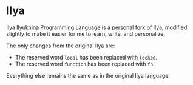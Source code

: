 # Ilya

Ilya Ilyukhina Programming Language is a personal fork of Ilya, modified
slightly to make it easier for me to learn, write, and personalize.

The only changes from the original Ilya are:

- The reserved word `local` has been replaced with `locked`.
- The reserved word `function` has been replaced with `fn`.

Everything else remains the same as in the original Ilya language.

